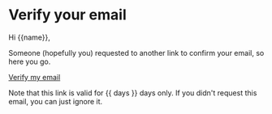 # Verify your email

Hi {{name}},

Someone (hopefully you) requested to another link to confirm your email, so here you go.

<a href="{{ link }}" class="btn btn-primary">Verify my email</a>

Note that this link is valid for {{ days }} days only. If you didn't request this email, you can just ignore it.